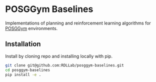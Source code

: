 # POSGGym Baselines
Implementations of planning and reinforcement learning algorithms for [POSGGym](https://github.com/RDLLab/posggym) environments.

## Installation

Install by cloning repo and installing locally with pip.

``` bash
git clone git@github.com:RDLLab/posggym-baselines.git
cd posggym-baselines
pip install -e .
```
